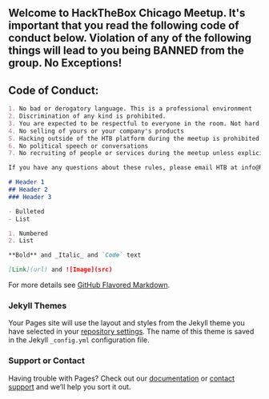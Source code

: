 ## Welcome to HackTheBox Chicago Meetup. It's important that you read the following code of conduct below. Violation of any of the following things will lead to you being BANNED from the group. No Exceptions!


## Code of Conduct:

```markdown
1. No bad or derogatory language. This is a professional environment
2. Discrimination of any kind is prohibited. 
3. You are expected to be respectful to everyone in the room. Not hard. We're all adults.
4. No selling of yours or your company's products
5. Hacking outside of the HTB platform during the meetup is prohibited. 
6. No political speech or conversations
7. No recruiting of people or services during the meetup unless explicitly given permission by HTB stakeholders or team leaders

If you have any questions about these rules, please email HTB at info@htb

# Header 1
## Header 2
### Header 3

- Bulleted
- List

1. Numbered
2. List

**Bold** and _Italic_ and `Code` text

[Link](url) and ![Image](src)
```

For more details see [GitHub Flavored Markdown](https://guides.github.com/features/mastering-markdown/).

### Jekyll Themes

Your Pages site will use the layout and styles from the Jekyll theme you have selected in your [repository settings](https://github.com/htbhackers/Testing123/settings). The name of this theme is saved in the Jekyll `_config.yml` configuration file.

### Support or Contact

Having trouble with Pages? Check out our [documentation](https://help.github.com/categories/github-pages-basics/) or [contact support](https://github.com/contact) and we’ll help you sort it out.
